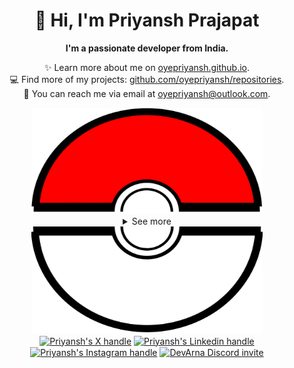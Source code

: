 <div align="center">
  <h1>👋 Hi, I'm Priyansh Prajapat</h1>
  <b>I'm a passionate developer from India.</b>
</div>

<div align="center">
   
  ✨ Learn more about me on [oyepriyansh.github.io](https://oyepriyansh.github.io). <br>
  💻 Find more of my projects: [github.com/oyepriyansh/repositories](https://github.com/oyepriyansh?tab=repositories). <br>
  💌 You can reach me via email at [oyepriyansh@outlook.com](mailto:oyepriyansh@outlook.com).
</div>

<div align="center">
  <a href="#"><img src="assets/pokeball-top.png" width="370px" height="170px"></a>
  <details>
    <summary>See more</summary>
    <a href="#"><img src="assets/bitmoji.png" width="150"></a> <br>
    <a href="#"><img src="assets/typing.svg"></a>
    <details open>
      <summary>About me</summary>
      <div align="left">

```js
/**
 * Represents me.
 * @constructor
 * @param {string} languages - Hindi, Gujrati, English.
 * @param {string} hobbies - Cricket, Music, Gaming.
 * @param {string} interests - DiscordJS, Open Source, Javascript, Java.
 * @param {Date} birthday - 28th of May.
 */
```
  </div>
</details>

<details open>
  <summary>Activity Status</summary>
  <div>
    <a href="https://discord.com/users/838764339942785051" target="_blank">
      <img src="https://oyepriyansh.pages.dev/9d5grh" width="355px">
    </a> <br>
    <a href="https://open.spotify.com/playlist/61FVEPQTp0tU6ELzbvVMer" target="_blank">
      <img src="https://oyepriyansh.pages.dev/fb954dg" width="355px">
    </a>
  </div>
</details>

<details open>
  <summary>Recent Activity</summary>

<!--RECENT_ACTIVITY:start-->
![create_repo](https://oyepriyansh.pages.dev/i/octicons/Repository.svg) [SpicyDevs/spicydevs.github.io](https://github.com/SpicyDevs/spicydevs.github.io)<br>
![create_repo](https://oyepriyansh.pages.dev/i/octicons/Repository.svg) [SpicyDevs/spicydevs.github.io](https://github.com/SpicyDevs/spicydevs.github.io)<br>
![new_star](https://oyepriyansh.pages.dev/i/octicons/StarredRepositoryYellow.svg) [gordonnl/pablotheflamingo](https://github.com/gordonnl/pablotheflamingo)<br>
![fork_repo](https://oyepriyansh.pages.dev/i/octicons/ForkedRepository.svg) [oyepriyansh/pablotheflamingo](https://github.com/oyepriyansh/pablotheflamingo) **|** [gordonnl/pablotheflamingo](https://github.com/gordonnl/pablotheflamingo)<br>
![new_star](https://oyepriyansh.pages.dev/i/octicons/StarredRepositoryYellow.svg) [feross/magickeyboard.io](https://github.com/feross/magickeyboard.io)<br>
![pr_merged](https://oyepriyansh.pages.dev/i/octicons/PullRequestMerged.svg) [#237](https://github.com/oyepriyansh/DevProfiles/pull/237) **|** [oyepriyansh/DevProfiles](https://github.com/oyepriyansh/DevProfiles)<br>
![changes_approved](https://oyepriyansh.pages.dev/i/octicons/ApprovedChanges.svg) [#237](https://github.com/oyepriyansh/DevProfiles/pull/237#pullrequestreview-1879229433) **|** [oyepriyansh/DevProfiles](https://github.com/oyepriyansh/DevProfiles)<br>
![pr_merged](https://oyepriyansh.pages.dev/i/octicons/PullRequestMerged.svg) [#236](https://github.com/oyepriyansh/DevProfiles/pull/236) **|** [oyepriyansh/DevProfiles](https://github.com/oyepriyansh/DevProfiles)<br>
![changes_approved](https://oyepriyansh.pages.dev/i/octicons/ApprovedChanges.svg) [#236](https://github.com/oyepriyansh/DevProfiles/pull/236#pullrequestreview-1873552991) **|** [oyepriyansh/DevProfiles](https://github.com/oyepriyansh/DevProfiles)<br>
![comments](https://oyepriyansh.pages.dev/i/octicons/Comment.svg) [#236](https://github.com/oyepriyansh/DevProfiles/pull/236#discussion_r1484998955) **|** [oyepriyansh/DevProfiles](https://github.com/oyepriyansh/DevProfiles)<br>
![changes_requested](https://oyepriyansh.pages.dev/i/octicons/RequestedChanges.svg) [#236](https://github.com/oyepriyansh/DevProfiles/pull/236#pullrequestreview-1873491767) **|** [oyepriyansh/DevProfiles](https://github.com/oyepriyansh/DevProfiles)<br>
![comments](https://oyepriyansh.pages.dev/i/octicons/Comment.svg) [#236](https://github.com/oyepriyansh/DevProfiles/pull/236#discussion_r1484998800) **|** [oyepriyansh/DevProfiles](https://github.com/oyepriyansh/DevProfiles)<br>
![pr_closed](https://oyepriyansh.pages.dev/i/octicons/PullRequestClosed.svg) [#8](https://github.com/SpicyDevs/spicydevs.github.io/pull/8) **|** [SpicyDevs/spicydevs.github.io](https://github.com/SpicyDevs/spicydevs.github.io)<br>
![pr_merged](https://oyepriyansh.pages.dev/i/octicons/PullRequestMerged.svg) [#233](https://github.com/oyepriyansh/DevProfiles/pull/233) **|** [oyepriyansh/DevProfiles](https://github.com/oyepriyansh/DevProfiles)<br>
![comments](https://oyepriyansh.pages.dev/i/octicons/Comment.svg) [#8](https://github.com/SpicyDevs/spicydevs.github.io/pull/8#issuecomment-1936872713) **|** [SpicyDevs/spicydevs.github.io](https://github.com/SpicyDevs/spicydevs.github.io)<br>
<!--RECENT_ACTIVITY:end-->

</details>

<details open>
  <summary>GitHub Stats</summary>

  <a href="#"><img src="github_stats.svg" width="355px"></a><br>
  <a href="#"><img src="https://oyepriyansh.pages.dev/8d4gtbd" width="355px"></a><br>
  <a href="#"><img src="https://oyepriyansh.pages.dev/f8h48n" width="355px"></a><br>

</details>

</details>
  <a href="#"><img src="assets/pokeball-bottom.png" width="370px" height="170px"></a>
</div>
<div align="center">
  <a href="https://twitter.com/oyepriyansh" target="blank"><img align="center" src="https://priyan.sh.gg/assets/github/readme/twitter.svg" alt="Priyansh's X handle" title="X"/></a>
  <a href="https://linkedin.com/in/oyepriyansh" target="blank"><img align="center" src="https://oyepriyansh.pages.dev/assets/github/readme/linkedin.svg" alt="Priyansh's Linkedin handle" title="Linkedin"/></a> 
  <a href="https://instagram.com/oyepriyansh" target="blank"><img align="center" src="https://oyepriyansh.pages.dev/assets/github/readme/instagram.svg" alt="Priyansh's Instagram handle" title="Instagram"/></a>
  <a href="https://discord.com/invite/2aAdfJHSWR" target="blank"><img align="center" src="https://oyepriyansh.pages.dev/assets/github/readme/discord.svg" alt="DevArna Discord invite" title="Discord"/></a>
</div>

